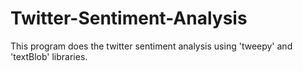 # Twitter-Sentiment-Analysis
This program does the twitter sentiment analysis using 'tweepy' and 'textBlob' libraries.
